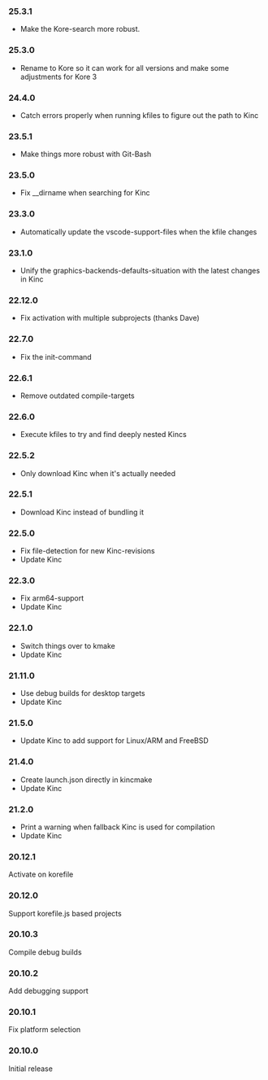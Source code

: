 ### 25.3.1

* Make the Kore-search more robust.

### 25.3.0

* Rename to Kore so it can work for all versions and make some adjustments for Kore 3

### 24.4.0

* Catch errors properly when running kfiles to figure out the path to Kinc

### 23.5.1

* Make things more robust with Git-Bash

### 23.5.0

* Fix \_\_dirname when searching for Kinc

### 23.3.0

* Automatically update the vscode-support-files when the kfile changes

### 23.1.0

* Unify the graphics-backends-defaults-situation with the latest changes in Kinc

### 22.12.0

* Fix activation with multiple subprojects (thanks Dave)

### 22.7.0

* Fix the init-command

### 22.6.1

* Remove outdated compile-targets

### 22.6.0

* Execute kfiles to try and find deeply nested Kincs

### 22.5.2

* Only download Kinc when it's actually needed

### 22.5.1

* Download Kinc instead of bundling it

### 22.5.0

* Fix file-detection for new Kinc-revisions
* Update Kinc

### 22.3.0

* Fix arm64-support
* Update Kinc

### 22.1.0

* Switch things over to kmake
* Update Kinc

### 21.11.0

* Use debug builds for desktop targets
* Update Kinc

### 21.5.0

* Update Kinc to add support for Linux/ARM and FreeBSD

### 21.4.0

* Create launch.json directly in kincmake
* Update Kinc

### 21.2.0

* Print a warning when fallback Kinc is used for compilation
* Update Kinc

### 20.12.1

Activate on korefile

### 20.12.0

Support korefile.js based projects

### 20.10.3

Compile debug builds

### 20.10.2

Add debugging support

### 20.10.1

Fix platform selection

### 20.10.0

Initial release
